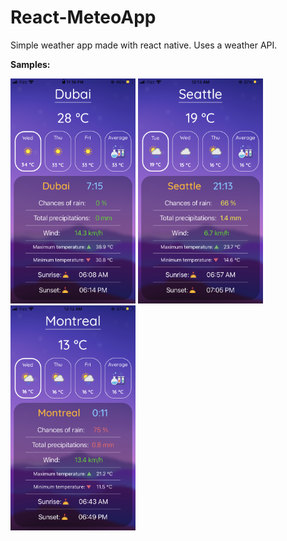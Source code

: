 # React-MeteoApp

Simple weather app made with react native. Uses a weather API.

**Samples:**

<img src="./MeteoApp-Dubai.png" width="200" height="360"></img>
<img src="./MeteoApp-Seattle.png" width="200" height="360"></img>
<img src="./MeteoApp-Montreal.png" width="200" height="360"></img>

